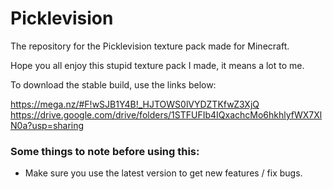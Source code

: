 # Picklevision
The repository for the Picklevision texture pack made for Minecraft.

Hope you all enjoy this stupid texture pack I made, it means a lot to me.

To download the stable build, use the links below:

https://mega.nz/#F!wSJB1Y4B!_HJTOWS0lVYDZTKfwZ3XjQ
https://drive.google.com/drive/folders/1STFUFIb4IQxachcMo6hkhlyfWX7XlN0a?usp=sharing

### Some things to note before using this:

- Make sure you use the latest version to get new features / fix bugs.
